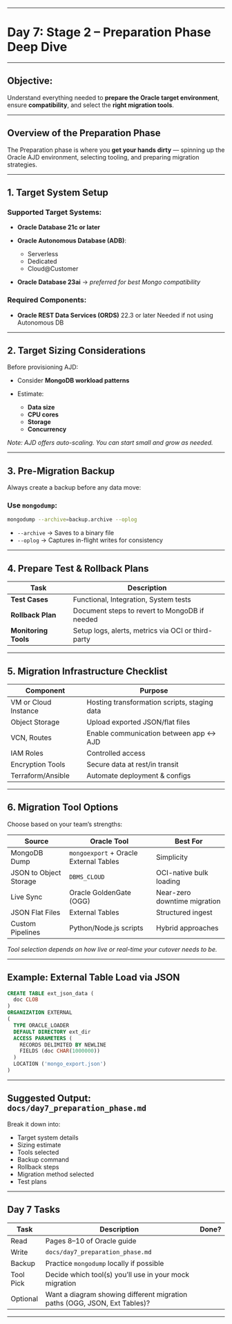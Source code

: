 
---

# **Day 7: Stage 2 – Preparation Phase Deep Dive**

---

## Objective:

Understand everything needed to **prepare the Oracle target environment**, ensure **compatibility**, and select the **right migration tools**.

---

## Overview of the Preparation Phase

The Preparation phase is where you **get your hands dirty** — spinning up the Oracle AJD environment, selecting tooling, and preparing migration strategies.

---

## 1. **Target System Setup**

### Supported Target Systems:

* **Oracle Database 21c or later**
* **Oracle Autonomous Database (ADB)**:

  * Serverless
  * Dedicated
  * Cloud\@Customer
* **Oracle Database 23ai** → *preferred for best Mongo compatibility*

### Required Components:

* **Oracle REST Data Services (ORDS)** 22.3 or later
  Needed if not using Autonomous DB

---

## 2. **Target Sizing Considerations**

Before provisioning AJD:

* Consider **MongoDB workload patterns**
* Estimate:

  * **Data size**
  * **CPU cores**
  * **Storage**
  * **Concurrency**

*Note: AJD offers auto-scaling. You can start small and grow as needed.*

---

##  3. **Pre-Migration Backup**

Always create a backup before any data move:

### Use `mongodump`:

```bash
mongodump --archive=backup.archive --oplog
```

* `--archive` → Saves to a binary file
* `--oplog` → Captures in-flight writes for consistency

---

## 4. **Prepare Test & Rollback Plans**

| Task               | Description                                        |
| -------------------- | -------------------------------------------------- |
| **Test Cases**       | Functional, Integration, System tests              |
| **Rollback Plan**    | Document steps to revert to MongoDB if needed      |
| **Monitoring Tools** | Setup logs, alerts, metrics via OCI or third-party |

---

## 5. **Migration Infrastructure Checklist**

| Component            | Purpose                                      |
| -------------------- | -------------------------------------------- |
| VM or Cloud Instance | Hosting transformation scripts, staging data |
| Object Storage       | Upload exported JSON/flat files              |
| VCN, Routes          | Enable communication between app ↔ AJD      |
| IAM Roles            | Controlled access                            |
| Encryption Tools     | Secure data at rest/in transit               |
| Terraform/Ansible    | Automate deployment & configs                |

---

##  6. **Migration Tool Options**

Choose based on your team’s strengths:

| Source                 | Oracle Tool                            | Best For                     |
| ---------------------- | -------------------------------------- | ---------------------------- |
| MongoDB Dump           | `mongoexport` + Oracle External Tables | Simplicity                   |
| JSON to Object Storage | `DBMS_CLOUD`                           | OCI-native bulk loading      |
| Live Sync              | Oracle GoldenGate (OGG)                | Near-zero downtime migration |
| JSON Flat Files        | External Tables                        | Structured ingest            |
| Custom Pipelines       | Python/Node.js scripts                 | Hybrid approaches            |

*Tool selection depends on how live or real-time your cutover needs to be.*

---

## Example: External Table Load via JSON

```sql
CREATE TABLE ext_json_data (
  doc CLOB
)
ORGANIZATION EXTERNAL
(
  TYPE ORACLE_LOADER
  DEFAULT DIRECTORY ext_dir
  ACCESS PARAMETERS (
    RECORDS DELIMITED BY NEWLINE
    FIELDS (doc CHAR(1000000))
  )
  LOCATION ('mongo_export.json')
)
```

---

## Suggested Output: `docs/day7_preparation_phase.md`

Break it down into:

* Target system details
* Sizing estimate
* Tools selected
* Backup command
* Rollback steps
* Migration method selected
* Test plans

---

## Day 7 Tasks

| Task        | Description                                                               | Done? |
| ----------- | ------------------------------------------------------------------------- | ----- |
| Read     | Pages 8–10 of Oracle guide                                                |      |
| Write    | `docs/day7_preparation_phase.md`                                          |      |
| Backup   | Practice `mongodump` locally if possible                                  |      |
| Tool Pick | Decide which tool(s) you’ll use in your mock migration                    |      |
| Optional | Want a diagram showing different migration paths (OGG, JSON, Ext Tables)? |      |

---

